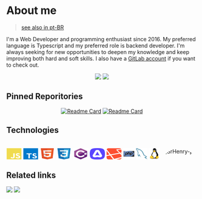 [gitlab]: https://gitlab.com/SrHenry

# About me

> [see also in pt-BR](/README.pt-BR.md)

I'm a Web Developer and programming enthusiast since 2016. My preferred language is Typescript and my preferred role is backend developer. I'm always seeking for new opportunities to deepen my knowledge and keep improving both hard and soft skills. I also have a [GitLab account][gitlab] if you want to check out.

<div align="center">
  <!-- <a href="https://github.com/SrHenry"> -->
  <img width="45%" src="https://github-readme-stats-srhenry.vercel.app/api?username=SrHenry&show_icons=true&theme=github_dark&include_all_commits=true&count_private=true"/>
  <img width="45%" src="https://github-readme-stats-srhenry.vercel.app/api/top-langs/?username=SrHenry&layout=compact&langs_count=7&theme=github_dark"/>
</div>

## Pinned Reporitories
<div align="center">
  
  [![Readme Card](https://github-readme-stats-srhenry.vercel.app/api/pin/?username=SrHenry&repo=storage-manager&theme=github_dark)](https://github.com/SrHenry/storage-manager)
  [![Readme Card](https://github-readme-stats-srhenry.vercel.app/api/pin/?username=SrHenry&repo=type-utils&theme=github_dark)](https://github.com/SrHenry/type-utils)

</div>

## Technologies

<div style="display: inline_block"><br>
  <img align="center" alt="SrHenry-JS" height="30" width="40" src="https://raw.githubusercontent.com/devicons/devicon/master/icons/javascript/javascript-plain.svg">
  <img align="center" alt="SrHenry-TS" height="30" width="40" src="https://raw.githubusercontent.com/devicons/devicon/master/icons/typescript/typescript-plain.svg">
  <img align="center" alt="SrHenry-HTML" height="30" width="40" src="https://raw.githubusercontent.com/devicons/devicon/master/icons/html5/html5-original.svg">
  <img align="center" alt="SrHenry-CSS" height="30" width="40" src="https://raw.githubusercontent.com/devicons/devicon/master/icons/css3/css3-original.svg">
  <img align="center" alt="SrHenry-C#" height="30" width="40" src="https://raw.githubusercontent.com/devicons/devicon/master/icons/csharp/csharp-original.svg">
  <img align="center" alt="SrHenry-AdonisJS" height="30" width="40" src="https://raw.githubusercontent.com/devicons/devicon/master/icons/adonisjs/adonisjs-original.svg">
  <img align="center" alt="SrHenry-Laravel" height="30" width="40" src="https://raw.githubusercontent.com/devicons/devicon/master/icons/laravel/laravel-plain.svg">
  <img align="center" alt="SrHenry-PHP" height="30" src="https://raw.githubusercontent.com/devicons/devicon/master/icons/php/php-original.svg">
  <img align="center" alt="SrHenry-MySQL" height="30" src="https://raw.githubusercontent.com/devicons/devicon/master/icons/mysql/mysql-original.svg">
  <img align="center" alt="SrHenry-Linux" height="30" src="https://raw.githubusercontent.com/devicons/devicon/master/icons/linux/linux-original.svg">
  
  <img align="right" alt="SrHenry-pic" height="150" style="border-radius: 150px;" src="https://cdn.discordapp.com/avatars/405026575877144577/a_3fb75a0eff17cedfaf21cfe067e303b8.gif" rounded/>
</div>
  
  ## Related links
  
<div>  
  <a href="https://www.linkedin.com/in/luis-henrique-da-silva-santos" target="_blank"><img src="https://img.shields.io/badge/-LinkedIn-%230077B5?style=for-the-badge&logo=linkedin&logoColor=white" target="_blank"></a> 
  <a href="https://gitlab.com/SrHenry" target="_blank"><img src="https://img.shields.io/badge/-GitLab-%230077B5?style=for-the-badge&logo=gitlab&logoColor=white" target="_blank"></a>
</div>
